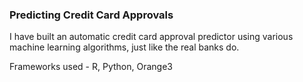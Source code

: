 ### Predicting Credit Card Approvals
I have built an automatic credit card approval predictor using various machine learning algorithms, just like the real banks do.

Frameworks used - R, Python, Orange3
